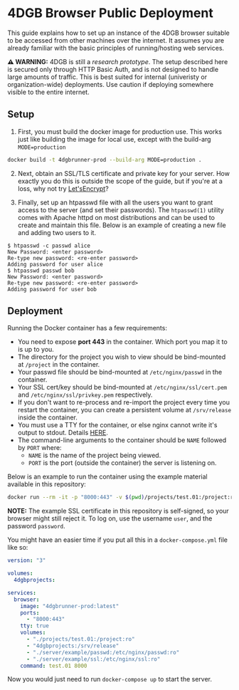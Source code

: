 # 4DGB Browser Public Deployment

This guide explains how to set up an instance of the 4DGB browser suitable to be accessed from other machines over the internet. It assumes you are already familiar with the basic principles of running/hosting web services.

**⚠ WARNING:** 4DGB is still a *research prototype*. The setup described here is secured only through HTTP Basic Auth, and is not designed to handle large amounts of traffic. This is best suited for internal (univeristy or organization-wide) deployments. Use caution if deploying somewhere visible to the entire internet.

## Setup

1. First, you must build the docker image for production use. This works just like building the image for local use, except with the build-arg `MODE=production`
```sh
docker build -t 4dgbrunner-prod --build-arg MODE=production .
```

2. Next, obtain an SSL/TLS certificate and private key for your server. How exactly you do this is outside the scope of the guide, but if you're at a loss, why not try [Let'sEncrypt](https://letsencrypt.org/)?

3. Finally, set up an htpasswd file with all the users you want to grant access to the server (and set their passwords). The `htpasswd(1)` utility comes with Apache httpd on most distributions and can be used to create and maintain this file. Below is an example of creating a new file and adding two users to it.
```
$ htpasswd -c passwd alice
New Password: <enter password>
Re-type new password: <re-enter password>
Adding password for user alice
$ htpasswd passwd bob
New Password: <enter password>
Re-type new password: <re-enter password>
Adding password for user bob
```

## Deployment

Running the Docker container has a few requirements:

* You need to expose **port 443** in the container. Which port you map it to is up to you.
* The directory for the project you wish to view should be bind-mounted at `/project` in the container.
* Your passwd file should be bind-mounted at `/etc/nginx/passwd` in the container.
* Your SSL cert/key should be bind-mounted at `/etc/nginx/ssl/cert.pem` and `/etc/nginx/ssl/privkey.pem` respectively.
* If you don't want to re-process and re-import the project every time you restart the container, you can
create a persistent volume at `/srv/release` inside the container.
* You must use a TTY for the container, or else nginx cannot write it's output to stdout. Details [HERE](https://github.com/moby/moby/issues/31243).
* The command-line arguments to the container should be `NAME` followed by `PORT` where:
  * `NAME` is the name of the project being viewed.
  * `PORT` is the port (outside the container) the server is listening on.

Below is an example to run the container using the example material available in this repository:
```sh
docker run --rm -it -p "8000:443" -v $(pwd)/projects/test.01:/project:ro -v 4dgbprojects:/srv/release -v $(pwd)/server/example/passwd:/etc/nginx/passwd:ro -v $(pwd)/server/example/ssl:/etc/nginx/ssl:ro 4dgbrunner-prod "test.01" 8000
```

**NOTE:** The example SSL certificate in this repository is self-signed, so your browser might still reject it. To log on, use the username `user`, and the password `password`.

You might have an easier time if you put all this in a `docker-compose.yml` file like so:

```yaml
version: "3"

volumes:
  4dgbprojects:

services:
  browser:
    image: "4dgbrunner-prod:latest"
    ports:
      - "8000:443"
    tty: true
    volumes:
      - "./projects/test.01:/project:ro"
      - "4dgbprojects:/srv/release"
      - "./server/example/passwd:/etc/nginx/passwd:ro"
      - "./server/example/ssl:/etc/nginx/ssl:ro"
    command: test.01 8000
```

Now you would just need to run `docker-compose up` to start the server.
